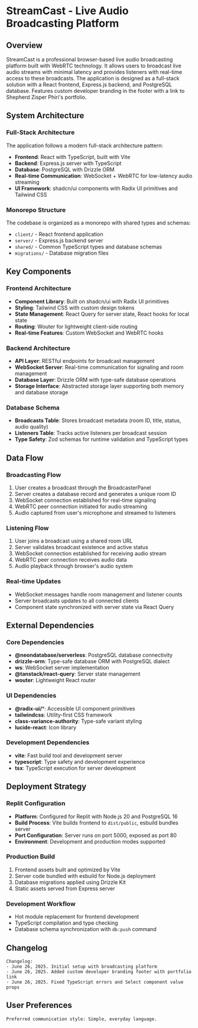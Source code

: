 # StreamCast - Live Audio Broadcasting Platform

## Overview

StreamCast is a professional browser-based live audio broadcasting platform built with WebRTC technology. It allows users to broadcast live audio streams with minimal latency and provides listeners with real-time access to these broadcasts. The application is designed as a full-stack solution with a React frontend, Express.js backend, and PostgreSQL database. Features custom developer branding in the footer with a link to Shepherd Zisper Phiri's portfolio.

## System Architecture

### Full-Stack Architecture
The application follows a modern full-stack architecture pattern:
- **Frontend**: React with TypeScript, built with Vite
- **Backend**: Express.js server with TypeScript
- **Database**: PostgreSQL with Drizzle ORM
- **Real-time Communication**: WebSocket + WebRTC for low-latency audio streaming
- **UI Framework**: shadcn/ui components with Radix UI primitives and Tailwind CSS

### Monorepo Structure
The codebase is organized as a monorepo with shared types and schemas:
- `client/` - React frontend application
- `server/` - Express.js backend server
- `shared/` - Common TypeScript types and database schemas
- `migrations/` - Database migration files

## Key Components

### Frontend Architecture
- **Component Library**: Built on shadcn/ui with Radix UI primitives
- **Styling**: Tailwind CSS with custom design tokens
- **State Management**: React Query for server state, React hooks for local state
- **Routing**: Wouter for lightweight client-side routing
- **Real-time Features**: Custom WebSocket and WebRTC hooks

### Backend Architecture
- **API Layer**: RESTful endpoints for broadcast management
- **WebSocket Server**: Real-time communication for signaling and room management
- **Database Layer**: Drizzle ORM with type-safe database operations
- **Storage Interface**: Abstracted storage layer supporting both memory and database storage

### Database Schema
- **Broadcasts Table**: Stores broadcast metadata (room ID, title, status, audio quality)
- **Listeners Table**: Tracks active listeners per broadcast session
- **Type Safety**: Zod schemas for runtime validation and TypeScript types

## Data Flow

### Broadcasting Flow
1. User creates a broadcast through the BroadcasterPanel
2. Server creates a database record and generates a unique room ID
3. WebSocket connection established for real-time signaling
4. WebRTC peer connection initiated for audio streaming
5. Audio captured from user's microphone and streamed to listeners

### Listening Flow
1. User joins a broadcast using a shared room URL
2. Server validates broadcast existence and active status
3. WebSocket connection established for receiving audio stream
4. WebRTC peer connection receives audio data
5. Audio playback through browser's audio system

### Real-time Updates
- WebSocket messages handle room management and listener counts
- Server broadcasts updates to all connected clients
- Component state synchronized with server state via React Query

## External Dependencies

### Core Dependencies
- **@neondatabase/serverless**: PostgreSQL database connectivity
- **drizzle-orm**: Type-safe database ORM with PostgreSQL dialect
- **ws**: WebSocket server implementation
- **@tanstack/react-query**: Server state management
- **wouter**: Lightweight React router

### UI Dependencies
- **@radix-ui/***: Accessible UI component primitives
- **tailwindcss**: Utility-first CSS framework
- **class-variance-authority**: Type-safe variant styling
- **lucide-react**: Icon library

### Development Dependencies
- **vite**: Fast build tool and development server
- **typescript**: Type safety and development experience
- **tsx**: TypeScript execution for server development

## Deployment Strategy

### Replit Configuration
- **Platform**: Configured for Replit with Node.js 20 and PostgreSQL 16
- **Build Process**: Vite builds frontend to `dist/public`, esbuild bundles server
- **Port Configuration**: Server runs on port 5000, exposed as port 80
- **Environment**: Development and production modes supported

### Production Build
1. Frontend assets built and optimized by Vite
2. Server code bundled with esbuild for Node.js deployment
3. Database migrations applied using Drizzle Kit
4. Static assets served from Express server

### Development Workflow
- Hot module replacement for frontend development
- TypeScript compilation and type checking
- Database schema synchronization with `db:push` command

## Changelog

```
Changelog:
- June 26, 2025. Initial setup with broadcasting platform
- June 26, 2025. Added custom developer branding footer with portfolio link
- June 26, 2025. Fixed TypeScript errors and Select component value props
```

## User Preferences

```
Preferred communication style: Simple, everyday language.
```